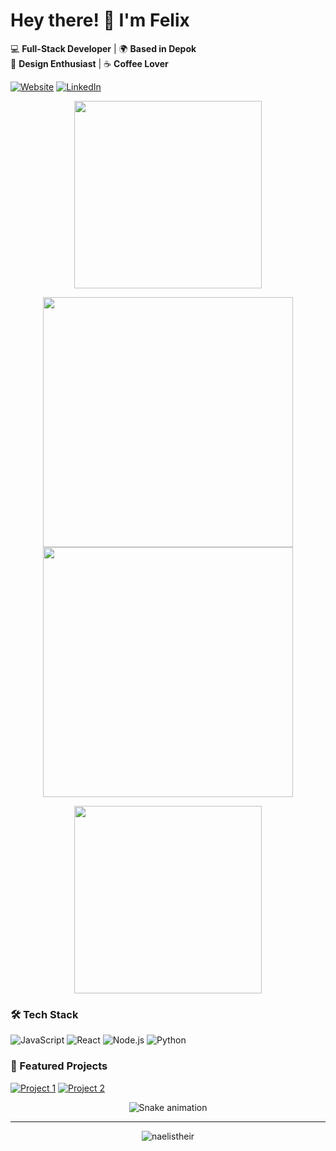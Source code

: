 # Hey there! 👋 I'm Felix

💻 **Full-Stack Developer** | 🌍 **Based in Depok**  
🎨 **Design Enthusiast** | ☕ **Coffee Lover**  

[![Website](https://img.shields.io/badge/-Portfolio-FF7139?style=flat&logo=google-chrome&logoColor=white)](https://yourportfolio.com)
[![LinkedIn](https://img.shields.io/badge/-LinkedIn-0A66C2?style=flat&logo=linkedin&logoColor=white)](https://linkedin.com/in/yourprofile)

<p align="center">
  <img src="https://media.giphy.com/media/v1.Y2lkPTc5MGI3NjExcXp3d3VtZzB1Z3V6Y2J6Z3R4Z3R4Z3R4Z3R4Z3R4Z3R4Zw==/giphy.gif" width="300">
</p>

<p align="center">
  <img src="https://github-readme-stats.vercel.app/api?username=naelistheir&show_icons=true&theme=radical" width="400">
  <img src="https://github-readme-streak-stats.herokuapp.com/?user=naelistheir&theme=radical" width="400">
</p>

<p align="center">
  <img src="https://github-readme-stats.vercel.app/api/top-langs/?username=naelistheir&layout=compact&theme=dark" width="300">
</p>

### **🛠️ Tech Stack**
![JavaScript](https://img.shields.io/badge/-JavaScript-F7DF1E?style=flat&logo=javascript&logoColor=black)
![React](https://img.shields.io/badge/-React-61DAFB?style=flat&logo=react&logoColor=black)
![Node.js](https://img.shields.io/badge/-Node.js-339933?style=flat&logo=node.js&logoColor=white)
![Python](https://img.shields.io/badge/-Python-3776AB?style=flat&logo=python&logoColor=white)

### **🚀 Featured Projects**
[![Project 1](https://github-readme-stats.vercel.app/api/pin/?username=naelistheir&repo=iLyxx-Website&theme=dark)](https://github.com/naelistheir/iLyxx-Website)
[![Project 2](https://github-readme-stats.vercel.app/api/pin/?username=naelistheir&repo=iLyxx-Website&theme=dark)](https://github.com/naelistheir/iLyxx-Website)

<p align="center">
  <img src="https://github.com/naelistheir/naelistheir/blob/output/github-contribution-grid-snake.svg" alt="Snake animation">
</p>

---
<p align="center">
  <img src="https://komarev.com/ghpvc/?username=naelistheir&label=Profile%20views&color=0e75b6&style=flat" alt="naelistheir" />
</p>
